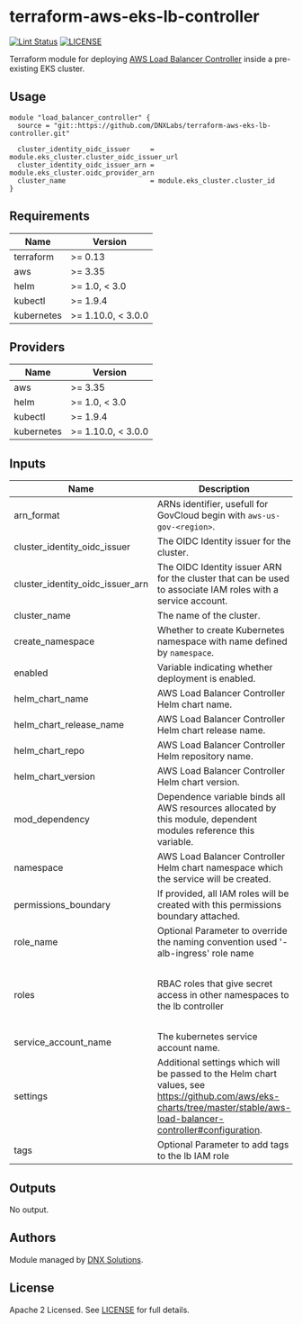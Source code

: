 # terraform-aws-eks-lb-controller

[![Lint Status](https://github.com/DNXLabs/terraform-aws-eks-lb-controller/workflows/Lint/badge.svg)](https://github.com/DNXLabs/terraform-aws-eks-lb-controller/actions)
[![LICENSE](https://img.shields.io/github/license/DNXLabs/terraform-aws-eks-lb-controller)](https://github.com/DNXLabs/terraform-aws-eks-lb-controller/blob/master/LICENSE)

Terraform module for deploying [AWS Load Balancer Controller](https://github.com/kubernetes-sigs/aws-load-balancer-controller) inside a pre-existing EKS cluster.

## Usage

```
module "load_balancer_controller" {
  source = "git::https://github.com/DNXLabs/terraform-aws-eks-lb-controller.git"

  cluster_identity_oidc_issuer     = module.eks_cluster.cluster_oidc_issuer_url
  cluster_identity_oidc_issuer_arn = module.eks_cluster.oidc_provider_arn
  cluster_name                     = module.eks_cluster.cluster_id
}
```

<!--- BEGIN_TF_DOCS --->

## Requirements

| Name | Version |
|------|---------|
| terraform | >= 0.13 |
| aws | >= 3.35 |
| helm | >= 1.0, < 3.0 |
| kubectl | >= 1.9.4 |
| kubernetes | >= 1.10.0, < 3.0.0 |

## Providers

| Name | Version |
|------|---------|
| aws | >= 3.35 |
| helm | >= 1.0, < 3.0 |
| kubectl | >= 1.9.4 |
| kubernetes | >= 1.10.0, < 3.0.0 |

## Inputs

| Name | Description | Type | Default | Required |
|------|-------------|------|---------|:--------:|
| arn\_format | ARNs identifier, usefull for GovCloud begin with `aws-us-gov-<region>`. | `string` | `"aws"` | no |
| cluster\_identity\_oidc\_issuer | The OIDC Identity issuer for the cluster. | `string` | n/a | yes |
| cluster\_identity\_oidc\_issuer\_arn | The OIDC Identity issuer ARN for the cluster that can be used to associate IAM roles with a service account. | `string` | n/a | yes |
| cluster\_name | The name of the cluster. | `string` | n/a | yes |
| create\_namespace | Whether to create Kubernetes namespace with name defined by `namespace`. | `bool` | `true` | no |
| enabled | Variable indicating whether deployment is enabled. | `bool` | `true` | no |
| helm\_chart\_name | AWS Load Balancer Controller Helm chart name. | `string` | `"aws-load-balancer-controller"` | no |
| helm\_chart\_release\_name | AWS Load Balancer Controller Helm chart release name. | `string` | `"aws-load-balancer-controller"` | no |
| helm\_chart\_repo | AWS Load Balancer Controller Helm repository name. | `string` | `"https://aws.github.io/eks-charts"` | no |
| helm\_chart\_version | AWS Load Balancer Controller Helm chart version. | `string` | `"1.4.4"` | no |
| mod\_dependency | Dependence variable binds all AWS resources allocated by this module, dependent modules reference this variable. | `any` | `null` | no |
| namespace | AWS Load Balancer Controller Helm chart namespace which the service will be created. | `string` | `"kube-system"` | no |
| permissions\_boundary | If provided, all IAM roles will be created with this permissions boundary attached. | `string` | `null` | no |
| role\_name | Optional Parameter to override the naming convention used '<cluster-name>-alb-ingress' role name | `string` | `null` | no |
| roles | RBAC roles that give secret access in other namespaces to the lb controller | <pre>list(object({<br>    name      = string<br>    namespace = string<br>    secrets   = list(string)<br>  }))</pre> | `[]` | no |
| service\_account\_name | The kubernetes service account name. | `string` | `"aws-alb-ingress-controller"` | no |
| settings | Additional settings which will be passed to the Helm chart values, see https://github.com/aws/eks-charts/tree/master/stable/aws-load-balancer-controller#configuration. | `any` | `{}` | no |
| tags | Optional Parameter to add tags to the lb IAM role | `map(string)` | `null` | no |

## Outputs

No output.

<!--- END_TF_DOCS --->

## Authors

Module managed by [DNX Solutions](https://github.com/DNXLabs).

## License

Apache 2 Licensed. See [LICENSE](https://github.com/DNXLabs/terraform-aws-eks-lb-controller/blob/master/LICENSE) for full details.
